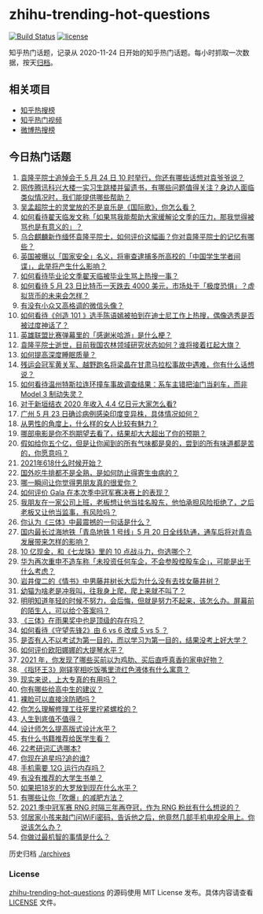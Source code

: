 # zhihu-trending-hot-questions

[![Build Status](https://github.com/justjavac/zhihu-trending-hot-questions/workflows/ci/badge.svg?branch=master)](https://github.com/justjavac/zhihu-trending-hot-questions/actions)
[![license](https://img.shields.io/github/license/justjavac/zhihu-trending-hot-questions)](https://github.com/justjavac/zhihu-trending-hot-questions/blob/master/LICENSE)

知乎热门话题，记录从 2020-11-24 日开始的知乎热门话题。每小时抓取一次数据，按天[归档](./archives)。

## 相关项目

- [知乎热搜榜](https://github.com/justjavac/zhihu-trending-top-search)
- [知乎热门视频](https://github.com/justjavac/zhihu-trending-hot-video)
- [微博热搜榜](https://github.com/justjavac/weibo-trending-hot-search)

## 今日热门话题

<!-- BEGIN -->
<!-- 最后更新时间 Tue May 25 2021 02:26:15 GMT+0800 (China Standard Time) -->

1. [袁隆平院士追悼会于 5 月 24 日 10
   时举行，你还有哪些话想对袁爷爷说？](https://www.zhihu.com/question/461057842)
2. [网传腾讯科兴大楼一实习生跳楼并留遗书，有哪些问题值得关注？身边人面临类似情况时，我们能提供哪些帮助？](https://www.zhihu.com/question/460897836)
3. [吴孟超院士的灵堂放的不是哀乐是《国际歌》，你怎么看？](https://www.zhihu.com/question/461144113)
4. [如何看待翟天临发文称「如果骂我能帮助大家缓解论文季的压力，那我觉得被骂也是有意义的」？](https://www.zhihu.com/question/461072666)
5. [乌合麒麟新作缅怀袁隆平院士，如何评价这幅画？你对袁隆平院士的记忆有哪些？](https://www.zhihu.com/question/460974262)
6. [英国被曝以「国家安全」名义，将审查逮捕多所高校的「中国学生学者间谍」，此举将产生什么影响？](https://www.zhihu.com/question/461115877)
7. [如何看待毕业论文季翟天临被毕业生骂上热搜一事？](https://www.zhihu.com/question/326331691)
8. [如何看待 5 月 23 日比特币一天跌去 4000
   美元，市场处于「极度恐惧」？虚拟货币的未来会怎样？](https://www.zhihu.com/question/461095932)
9. [有没有小众又高格调的微信头像？](https://www.zhihu.com/question/412524633)
10. [如何看待《创造 101
    》选手陈语嫣被拍到在迪士尼工作上热搜，偶像选秀是否被过度神话了？](https://www.zhihu.com/question/461102674)
11. [英雄联盟比赛弹幕里的「感谢米哈游」是什么梗？](https://www.zhihu.com/question/459465233)
12. [袁隆平院士逝世，目前我国农林领域研究状态如何？谁将接着扛起大旗？](https://www.zhihu.com/question/460815298)
13. [如何提高深度睡眠质量？](https://www.zhihu.com/question/21367788)
14. [残运会冠军黄关军、越野跑名将梁晶在甘肃马拉松事故中遇难，你有什么话想说？](https://www.zhihu.com/question/460968811)
15. [如何看待温州特斯拉连环撞车事故调查结果：系车主错把油门当刹车，而非 Model 3
    制动失灵？](https://www.zhihu.com/question/460994177)
16. [对于新垣结衣 2020 年收入 4.4 亿日元大家怎么看?](https://www.zhihu.com/question/460388125)
17. [广州 5 月 23 日确诊病例感染印度变异株，具体情况如何？](https://www.zhihu.com/question/461097419)
18. [从男性的角度上，什么样的女人比较有魅力？](https://www.zhihu.com/question/26121881)
19. [哪部电影是你不抱期望去看了，结果却大大超出了你的预期？](https://www.zhihu.com/question/459734628)
20. [假如给你五个亿，但是让你闻到的所有气味都是臭的，尝到的所有味道都是苦的，你愿意吗？](https://www.zhihu.com/question/455732442)
21. [2021年618什么时候开始？](https://www.zhihu.com/question/459767961)
22. [国外吃牛排都不是全熟，是如何防止得寄生虫病的？](https://www.zhihu.com/question/31209119)
23. [哪一瞬间让你觉得男朋友真的很爱你？](https://www.zhihu.com/question/356450688)
24. [如何评价 Gala 在本次季中冠军赛决赛上的表现？](https://www.zhihu.com/question/461058033)
25. [我朋友在一家公司上班，老板想让他当挂名股东，他怕承担风险拒绝了，之后老板又让他当监事，有风险吗？](https://www.zhihu.com/question/362109964)
26. [你认为《三体》中最震撼的一句话是什么？](https://www.zhihu.com/question/385420567)
27. [国内最长过海地铁「青岛地铁 1 号线」5 月 20
    日全线轨通，通车后将对青岛发展带来怎样的影响？](https://www.zhihu.com/question/460610229)
28. [10 亿现金，和《七龙珠》里的 10 点战斗力，你选哪个？](https://www.zhihu.com/question/460173231)
29. [华为再次重申不造车称「未投资任何车企，不会参股控股车企」，可能是出于什么考虑？](https://www.zhihu.com/question/461125573)
30. [岩井俊二的《情书》中男藤井树长大后为什么没有去找女藤井树？](https://www.zhihu.com/question/299839767)
31. [幼猫为啥老是冲我叫，往我身上爬，爬上来就不叫了？](https://www.zhihu.com/question/460081963)
32. [明明知道年轻的时候不努力，会后悔，但就是努力不起来，该怎么办。屏幕前的陌生人，可以给个答案吗？](https://www.zhihu.com/question/460760077)
33. [《三体》在雨果奖中也是顶级的存在吗？](https://www.zhihu.com/question/375868993)
34. [如何看待《守望先锋2》由 6 vs 6 改成 5 vs 5 ？](https://www.zhihu.com/question/460587592)
35. [是否有人不以考试为第一目的，而以学习为第一目的，结果没考上好大学？](https://www.zhihu.com/question/460572682)
36. [如何评价欧阳娜娜的大提琴水平？](https://www.zhihu.com/question/24905791)
37. [2021 年，你发现了哪些买前以为鸡肋、买后直呼真香的家电好物？](https://www.zhihu.com/question/439261537)
38. [《指环王3》刚铎宰相吃饭嘴里流红色液体有什么寓意？](https://www.zhihu.com/question/353633870)
39. [现实来说，上大专真的有用吗？](https://www.zhihu.com/question/457474857)
40. [你有哪些给高中生的建议？](https://www.zhihu.com/question/34684896)
41. [裸脸可以直接涂防晒吗？](https://www.zhihu.com/question/310586987)
42. [你怎么理解修理工往死里拧紧螺栓的？](https://www.zhihu.com/question/330337597)
43. [人生到底值不值得？](https://www.zhihu.com/question/307311764)
44. [设计师怎么提高版式设计水平？](https://www.zhihu.com/question/32096068)
45. [有什么书籍推荐给医学生看？](https://www.zhihu.com/question/24346913)
46. [22考研词汇选哪本?](https://www.zhihu.com/question/440153505)
47. [你现在追星吗?追的谁?](https://www.zhihu.com/question/453024585)
48. [手机需要 12G 运行内存吗？](https://www.zhihu.com/question/375186677)
49. [有没有推荐的大学生书单？](https://www.zhihu.com/question/379721912)
50. [如果把18岁的大罗放到现在什么水平？](https://www.zhihu.com/question/460741575)
51. [有哪些让你「吹爆」的减肥方法？](https://www.zhihu.com/question/345589253)
52. [2021 季中冠军赛 RNG 时隔三年再夺冠，作为 RNG
    粉丝有什么想说的？](https://www.zhihu.com/question/461077796)
53. [邻居家小孩来敲门问WiFi密码，告诉他之后，他竟然几部手机电视全用上。你说该怎么办？](https://www.zhihu.com/question/331281360)
54. [你做过最机智的事情是什么？](https://www.zhihu.com/question/21850038)

<!-- END -->

历史归档 [./archives](./archives)

### License

[zhihu-trending-hot-questions](https://github.com/justjavac/zhihu-trending-hot-questions)
的源码使用 MIT License 发布。具体内容请查看 [LICENSE](./LICENSE) 文件。
